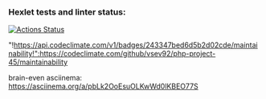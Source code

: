 ### Hexlet tests and linter status:
[![Actions Status](https://github.com/vsev92/php-project-45/actions/workflows/hexlet-check.yml/badge.svg)](https://github.com/vsev92/php-project-45/actions)

"!https://api.codeclimate.com/v1/badges/243347bed6d5b2d02cde/maintainability!":https://codeclimate.com/github/vsev92/php-project-45/maintainability

brain-even asciinema:
https://asciinema.org/a/pbLk2OoEsuOLKwWd0lKBEO77S
